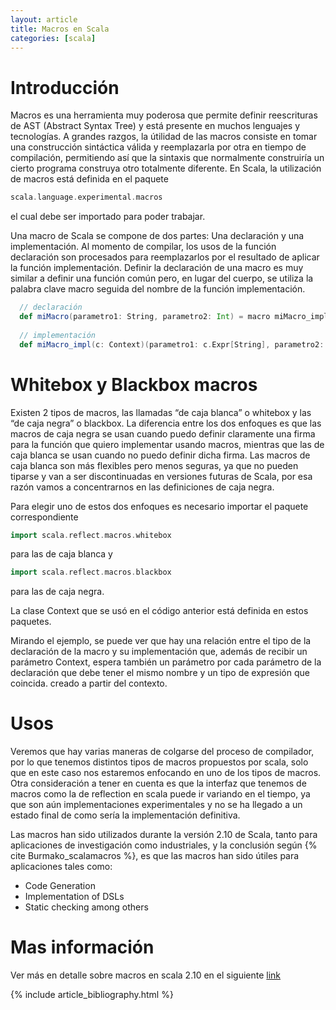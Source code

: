 ```yaml
---
layout: article
title: Macros en Scala
categories: [scala]
---
```


# Introducción

Macros es una herramienta muy poderosa que permite definir reescrituras de AST (Abstract Syntax Tree) y está presente en 
muchos lenguajes y tecnologías. A grandes razgos, la útilidad de las macros consiste en tomar una construcción sintáctica 
válida y reemplazarla por otra en tiempo de compilación, permitiendo así que la sintaxis que normalmente construiría un 
cierto programa construya otro totalmente diferente. En Scala, la utilización de macros está definida en el paquete

```scala
scala.language.experimental.macros
```

el cual debe ser importado para poder trabajar.

Una macro de Scala se compone de dos partes: Una declaración y una implementación. Al momento de compilar, 
los usos de la función declaración son procesados para reemplazarlos por el resultado de aplicar la función implementación. 
Definir la declaración de una macro es muy similar a definir una función común pero, en lugar del cuerpo, se utiliza la 
palabra clave macro seguida del nombre de la función implementación.

```scala 
  // declaración
  def miMacro(parametro1: String, parametro2: Int) = macro miMacro_impl
  
  // implementación
  def miMacro_impl(c: Context)(parametro1: c.Expr[String], parametro2: c.Expr[Int]) = ???
```
# Whitebox y Blackbox macros

Existen 2 tipos de macros, las llamadas “de caja blanca” o whitebox y las “de caja negra” o blackbox. La diferencia entre 
los dos enfoques es que las macros de caja negra se usan cuando puedo definir claramente una firma para la función que quiero
implementar usando macros, mientras que las de caja blanca se usan cuando no puedo definir dicha firma. 
Las macros de caja blanca son más flexibles pero menos seguras, ya que no pueden tiparse y van a ser discontinuadas en 
versiones futuras de Scala, por esa razón vamos a concentrarnos en las definiciones de caja negra.

Para elegir uno de estos dos enfoques es necesario importar el paquete correspondiente

```scala 
import scala.reflect.macros.whitebox
```
para las de caja blanca y

```scala 
import scala.reflect.macros.blackbox
```

para las de caja negra.

La clase Context que se usó en el código anterior está definida en estos paquetes.

Mirando el ejemplo, se puede ver que hay una relación entre el tipo de la declaración de la macro y su implementación que, 
además de recibir un parámetro Context, espera también un parámetro por cada parámetro de la declaración que debe tener 
el mismo nombre y un tipo de expresión que coincida. creado a partir del contexto.


# Usos

Veremos que hay varias maneras de colgarse del proceso de compilador, por lo que tenemos distintos tipos de macros 
propuestos por scala, solo que en este caso nos estaremos enfocando en uno de los tipos de macros. Otra consideración a tener en cuenta es que la interfaz que tenemos de macros como la de reflection en scala puede ir variando en el tiempo, ya que son aún implementaciones experimentales y no se ha llegado a un estado final de como sería la implementación definitiva.

Las macros han sido utilizados durante la versión 2.10 de Scala, tanto para aplicaciones de investigación como industriales, 
y la conclusión según {% cite Burmako_scalamacros %}, es que las macros han sido útiles para aplicaciones tales como:

- Code Generation
- Implementation of DSLs
- Static checking among others

# Mas información 

Ver más en detalle sobre macros en scala 2.10 en el siguiente [link](http://tadp-utn-frba.github.io/scripts/clase_14/)


{% include article_bibliography.html %}